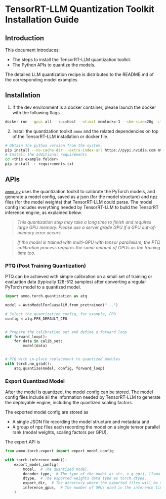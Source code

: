 # TensorRT-LLM Quantization Toolkit Installation Guide

## Introduction

This document introduces:

- The steps to install the TensorRT-LLM quantization toolkit.
- The Python APIs to quantize the models.

The detailed LLM quantization recipe is distributed to the README.md of the corresponding model examples.

## Installation

1. If the dev environment is a docker container, please launch the docker with the following flags

```bash
docker run --gpus all --ipc=host --ulimit memlock=-1 --shm-size=20g -it <the docker image with TensorRT-LLM installed> bash
```

2. Install the quantization toolkit `ammo` and the related dependencies on top of the TensorRT-LLM installation or docker file.

```bash
# Obtain the python version from the system.
pip install --no-cache-dir --extra-index-url https://pypi.nvidia.com nvidia-ammo~=0.5.0
# Install the additional requirements
cd <this example folder>
pip install -r requirements.txt
```

## APIs

[`ammo.py`](../../tensorrt_llm/models/quantized/ammo.py) uses the quantization toolkit to calibrate the PyTorch models, and generate a model config, saved as a json (for the model structure) and npz files (for the model weights) that TensorRT-LLM could parse. The model config includes everything needed by TensorRT-LLM to build the TensorRT inference engine, as explained below.

> *This quantization step may take a long time to finish and requires large GPU memory. Please use a server grade GPU if a GPU out-of-memory error occurs*

> *If the model is trained with multi-GPU with tensor parallelism, the PTQ calibration process requires the same amount of GPUs as the training time too.*


### PTQ (Post Training Quantization)

PTQ can be achieved with simple calibration on a small set of training or evaluation data (typically 128-512 samples) after converting a regular PyTorch model to a quantized model.

```python
import ammo.torch.quantization as atq

model = AutoModelForCausalLM.from_pretrained("...")

# Select the quantization config, for example, FP8
config = atq.FP8_DEFAULT_CFG


# Prepare the calibration set and define a forward loop
def forward_loop():
    for data in calib_set:
        model(data)


# PTQ with in-place replacement to quantized modules
with torch.no_grad():
    atq.quantize(model, config, forward_loop)
```

### Export Quantized Model

After the model is quantized, the model config can be stored. The model config files include all the information needed by TensorRT-LLM to generate the deployable engine, including the quantized scaling factors.

The exported model config are stored as

- A single JSON file recording the model structure and metadata and
- A group of npz files each recording the model on a single tensor parallel rank (model weights, scaling factors per GPU).

The export API is

```python
from ammo.torch.export import export_model_config

with torch.inference_mode():
    export_model_config(
        model,  # The quantized model.
        decoder_type,  # The type of the model as str, e.g gptj, llama or gptnext.
        dtype,  # The exported weights data type as torch.dtype.
        export_dir,  # The directory where the exported files will be stored.
        inference_gpus,  # The number of GPUs used in the inference time for tensor parallelism.
    )
```
